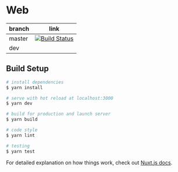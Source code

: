 # Web

| branch  |  link |
|---|---|
| master  |  [![Build Status](https://travis-ci.org/OmniChannelChatBot/Web.svg?branch=master)](https://travis-ci.org/OmniChannelChatBot/Web) |
|  dev |   |

> 

## Build Setup

``` bash
# install dependencies
$ yarn install

# serve with hot reload at localhost:3000
$ yarn dev

# build for production and launch server
$ yarn build

# code style
$ yarn lint

# testing
$ yarn test
```

For detailed explanation on how things work, check out [Nuxt.js docs](https://nuxtjs.org).
